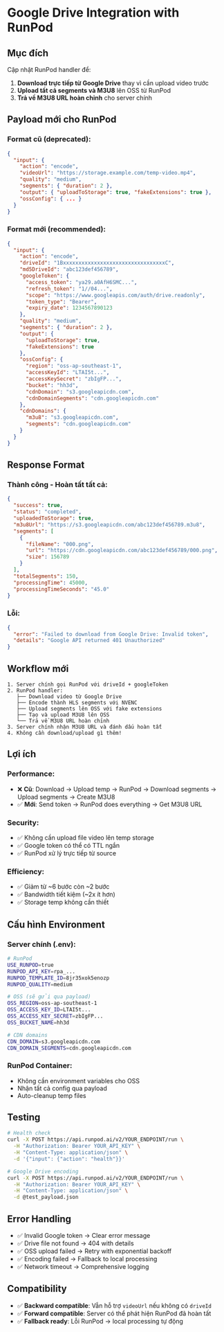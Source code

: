 # Google Drive Integration with RunPod

## Mục đích

Cập nhật RunPod handler để:
1. **Download trực tiếp từ Google Drive** thay vì cần upload video trước
2. **Upload tất cả segments và M3U8** lên OSS từ RunPod
3. **Trả về M3U8 URL hoàn chỉnh** cho server chính

## Payload mới cho RunPod

### Format cũ (deprecated):
```json
{
  "input": {
    "action": "encode",
    "videoUrl": "https://storage.example.com/temp-video.mp4",
    "quality": "medium",
    "segments": { "duration": 2 },
    "output": { "uploadToStorage": true, "fakeExtensions": true },
    "ossConfig": { ... }
  }
}
```

### Format mới (recommended):
```json
{
  "input": {
    "action": "encode",
    "driveId": "1BxxxxxxxxxxxxxxxxxxxxxxxxxxxxxxxxxC",
    "md5DriveId": "abc123def456789",
    "googleToken": {
      "access_token": "ya29.a0AfH6SMC...",
      "refresh_token": "1//04...",
      "scope": "https://www.googleapis.com/auth/drive.readonly",
      "token_type": "Bearer",
      "expiry_date": 1234567890123
    },
    "quality": "medium",
    "segments": { "duration": 2 },
    "output": {
      "uploadToStorage": true,
      "fakeExtensions": true
    },
    "ossConfig": {
      "region": "oss-ap-southeast-1",
      "accessKeyId": "LTAI5t...",
      "accessKeySecret": "zbIgFP...",
      "bucket": "hh3d",
      "cdnDomain": "s3.googleapicdn.com",
      "cdnDomainSegments": "cdn.googleapicdn.com"
    },
    "cdnDomains": {
      "m3u8": "s3.googleapicdn.com",
      "segments": "cdn.googleapicdn.com"
    }
  }
}
```

## Response Format

### Thành công - Hoàn tất tất cả:
```json
{
  "success": true,
  "status": "completed",
  "uploadedToStorage": true,
  "m3u8Url": "https://s3.googleapicdn.com/abc123def456789.m3u8",
  "segments": [
    {
      "fileName": "000.png",
      "url": "https://cdn.googleapicdn.com/abc123def456789/000.png",
      "size": 156789
    }
  ],
  "totalSegments": 150,
  "processingTime": 45000,
  "processingTimeSeconds": "45.0"
}
```

### Lỗi:
```json
{
  "error": "Failed to download from Google Drive: Invalid token",
  "details": "Google API returned 401 Unauthorized"
}
```

## Workflow mới

```
1. Server chính gọi RunPod với driveId + googleToken
2. RunPod handler:
   ├── Download video từ Google Drive
   ├── Encode thành HLS segments với NVENC
   ├── Upload segments lên OSS với fake extensions
   ├── Tạo và upload M3U8 lên OSS
   └── Trả về M3U8 URL hoàn chỉnh
3. Server chính nhận M3U8 URL và đánh dấu hoàn tất
4. Không cần download/upload gì thêm!
```

## Lợi ích

### Performance:
- ❌ **Cũ**: Download → Upload temp → RunPod → Download segments → Upload segments → Create M3U8
- ✅ **Mới**: Send token → RunPod does everything → Get M3U8 URL

### Security:
- ✅ Không cần upload file video lên temp storage
- ✅ Google token có thể có TTL ngắn
- ✅ RunPod xử lý trực tiếp từ source

### Efficiency:
- ✅ Giảm từ ~6 bước còn ~2 bước
- ✅ Bandwidth tiết kiệm (~2x ít hơn)
- ✅ Storage temp không cần thiết

## Cấu hình Environment

### Server chính (.env):
```bash
# RunPod
USE_RUNPOD=true
RUNPOD_API_KEY=rpa_...
RUNPOD_TEMPLATE_ID=8jr35xok5enozp
RUNPOD_QUALITY=medium

# OSS (sẽ gửi qua payload)
OSS_REGION=oss-ap-southeast-1
OSS_ACCESS_KEY_ID=LTAI5t...
OSS_ACCESS_KEY_SECRET=zbIgFP...
OSS_BUCKET_NAME=hh3d

# CDN domains
CDN_DOMAIN=s3.googleapicdn.com
CDN_DOMAIN_SEGMENTS=cdn.googleapicdn.com
```

### RunPod Container:
- Không cần environment variables cho OSS
- Nhận tất cả config qua payload
- Auto-cleanup temp files

## Testing

```bash
# Health check
curl -X POST https://api.runpod.ai/v2/YOUR_ENDPOINT/run \
  -H "Authorization: Bearer YOUR_API_KEY" \
  -H "Content-Type: application/json" \
  -d '{"input": {"action": "health"}}'

# Google Drive encoding
curl -X POST https://api.runpod.ai/v2/YOUR_ENDPOINT/run \
  -H "Authorization: Bearer YOUR_API_KEY" \
  -H "Content-Type: application/json" \
  -d @test_payload.json
```

## Error Handling

- ✅ Invalid Google token → Clear error message
- ✅ Drive file not found → 404 with details  
- ✅ OSS upload failed → Retry with exponential backoff
- ✅ Encoding failed → Fallback to local processing
- ✅ Network timeout → Comprehensive logging

## Compatibility

- ✅ **Backward compatible**: Vẫn hỗ trợ `videoUrl` nếu không có `driveId`
- ✅ **Forward compatible**: Server có thể phát hiện RunPod đã hoàn tất
- ✅ **Fallback ready**: Lỗi RunPod → local processing tự động
